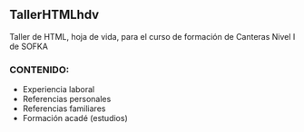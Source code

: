 ## TallerHTMLhdv
Taller de HTML, hoja de vida, para el curso de formación de Canteras Nivel I de SOFKA

### CONTENIDO:
- Experiencia laboral
- Referencias personales
- Referencias familiares
- Formación acadé (estudios)
